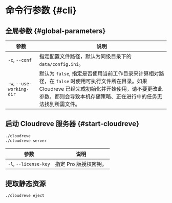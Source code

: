 # 命令行参数 {#cli}

## 全局参数 {#global-parameters}

| 参数                      | 说明                                                                                                                                                                                                               |
| ------------------------- | ------------------------------------------------------------------------------------------------------------------------------------------------------------------------------------------------------------------ |
| `-c`, `--conf`            | 指定配置文件路径，默认为同级目录下的 `data/config.ini`。                                                                                                                                                           |
| `-w`, `--use-working-dir` | 默认为 `false`, 指定是否使用当前工作目录来计算相对路径，在 `false` 时使用可执行文件所在目录。如果 Cloudreve 已经完成初始化并开始使用，请不要更改此参数，都则会导致本机存储策略、正在进行中的任务无法找到所需文件。 |

## 启动 Cloudreve 服务器 {#start-cloudreve}

```bash
./cloudreve
./cloudreve server
```

| 参数                  | 说明                  |
| --------------------- | --------------------- |
| `-l`, `--license-key` | 指定 Pro 版授权密钥。 |

## 提取静态资源

```bash
./cloudreve eject
```

